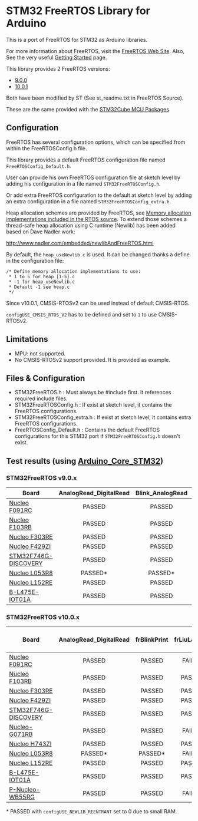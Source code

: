 # STM32 FreeRTOS Library for Arduino

This is a port of FreeRTOS for STM32 as Arduino libraries.

For more information about FreeRTOS, visit the [FreeRTOS Web Site](http://www.freertos.org/ "FreeRTOS").
Also, See the very useful [Getting Started](http://www.freertos.org/FreeRTOS-quick-start-guide.html "Quick Start Guide") page.

This library provides 2 FreeRTOS versions:
 * [9.0.0](http://www.freertos.org/FreeRTOS-V9.html)
 * [10.0.1](http://www.freertos.org/FreeRTOS-V10.html)

Both have been modified by ST (See st_readme.txt in FreeRTOS Source).

These are the same provided with the [STM32Cube MCU Packages](http://www.st.com/en/embedded-software/stm32cube-mcu-packages.html)

## Configuration

FreeRTOS has several configuration options, which can be specified from within the FreeRTOSConfig.h file.

This library provides a default FreeRTOS configuration file named `FreeRTOSConfig_Default.h`.

User can provide his own FreeRTOS configuration file at sketch level by adding his configuration in a file named `STM32FreeRTOSConfig.h`.

Or add extra FreeRTOS configuration to the default at sketch level by adding an extra configuration in a file named `STM32FreeRTOSConfig_extra.h`.

Heap allocation schemes are provided by FreeRTOS, see [Memory allocation implementations included in the RTOS source](https://www.freertos.org/a00111.html).
To extend those schemes a thread-safe heap allocation using C runtime (Newlib) has been added based on Dave Nadler work:

http://www.nadler.com/embedded/newlibAndFreeRTOS.html

By default, the `heap_useNewlib.c` is used. It can be changed thanks a define in the configuration file:
```
/* Define memory allocation implementations to use:
 * 1 to 5 for heap_[1-5].c
 * -1 for heap_useNewlib.c
 * Default -1 see heap.c
 */
```

Since v10.0.1, CMSIS-RTOSv2 can be used instead of default CMSIS-RTOS.

`configUSE_CMSIS_RTOS_V2` has to be defined and set to `1` to use
CMSIS-RTOSv2.


## Limitations

* MPU: not supported.
* No CMSIS-RTOSv2 support provided. It is provided as example.

## Files & Configuration

* STM32FreeRTOS.h : Must always be #include first. It references required include files.
* STM32FreeRTOSConfig.h : If exist at sketch level, it contains the FreeRTOS configurations.
* STM32FreeRTOSConfig_extra.h : If exist at sketch level, it contains extra FreeRTOS configurations.
* FreeRTOSConfig_Default.h : Contains the default FreeRTOS configurations for this STM32 port if `STM32FreeRTOSConfig.h` doesn't exist.

## Test results (using [Arduino_Core_STM32](https://github.com/stm32duino/Arduino_Core_STM32))

### STM32FreeRTOS v9.0.x
| Board | AnalogRead_DigitalRead | Blink_AnalogRead | frBlink | frBlinkPrint | frJitter | frLiuLayland |
| --- | :---: | :---: | :---: | :---: | :---: | :---: |
| [Nucleo F091RC](http://www.st.com/en/evaluation-tools/nucleo-f091rc.html) | PASSED | PASSED | PASSED | PASSED | PASSED | FAILED |
| [Nucleo F103RB](http://www.st.com/en/evaluation-tools/nucleo-f103rb.html) | PASSED | PASSED | PASSED | PASSED | PASSED | PASSED |
| [Nucleo F303RE](http://www.st.com/en/evaluation-tools/nucleo-f303re.html) | PASSED | PASSED | PASSED | PASSED | PASSED | PASSED |
| [Nucleo F429ZI](http://www.st.com/en/evaluation-tools/nucleo-f429zi.html) | PASSED | PASSED | PASSED | PASSED | PASSED | PASSED |
| [STM32F746G-DISCOVERY](http://www.st.com/en/evaluation-tools/32f746gdiscovery.html) | PASSED | PASSED | PASSED | PASSED | PASSED | PASSED |
| [Nucleo L053R8](http://www.st.com/en/evaluation-tools/nucleo-l053r8.html) | PASSED* | PASSED* | PASSED* | PASSED* | PASSED* | FAILED |
| [Nucleo L152RE](http://www.st.com/en/evaluation-tools/nucleo-l152re.html) | PASSED | PASSED | PASSED | PASSED | PASSED | PASSED |
| [B-L475E-IOT01A](http://www.st.com/en/evaluation-tools/b-l475e-iot01a.html) | PASSED | PASSED | PASSED | PASSED | PASSED | PASSED |

### STM32FreeRTOS v10.0.x
| Board | AnalogRead_DigitalRead | frBlinkPrint | frLiuLayland | frBlink (CMSIS-RTOSv2) | Blinky (CMSIS-RTOSv2) |
| --- | :---: | :---: | :---: | :---: | :---: |
| [Nucleo F091RC](http://www.st.com/en/evaluation-tools/nucleo-f091rc.html) | PASSED | PASSED | FAILED | PASSED | PASSED |
| [Nucleo F103RB](http://www.st.com/en/evaluation-tools/nucleo-f103rb.html) | PASSED | PASSED | PASSED | PASSED | PASSED |
| [Nucleo F303RE](http://www.st.com/en/evaluation-tools/nucleo-f303re.html) | PASSED | PASSED | PASSED | PASSED | PASSED |
| [Nucleo F429ZI](http://www.st.com/en/evaluation-tools/nucleo-f429zi.html) | PASSED | PASSED | PASSED | PASSED | PASSED |
| [STM32F746G-DISCOVERY](http://www.st.com/en/evaluation-tools/32f746gdiscovery.html) | PASSED | PASSED | PASSED | PASSED | PASSED |
| [Nucleo-G071RB](https://www.st.com/en/evaluation-tools/nucleo-g071rb.html) | PASSED | PASSED | FAILED | PASSED | PASSED |
| [Nucleo H743ZI](https://www.st.com/en/evaluation-tools/nucleo-h743zi.html) | PASSED | PASSED | PASSED | PASSED | PASSED |
| [Nucleo L053R8](http://www.st.com/en/evaluation-tools/nucleo-l053r8.html) | PASSED* | PASSED* | FAILED | PASSED | PASSED |
| [Nucleo L152RE](http://www.st.com/en/evaluation-tools/nucleo-l152re.html) | PASSED | PASSED | PASSED | PASSED | PASSED |
| [B-L475E-IOT01A](http://www.st.com/en/evaluation-tools/b-l475e-iot01a.html) | PASSED | PASSED | PASSED | PASSED | PASSED |
| [P-Nucleo-WB55RG](https://www.st.com/en/evaluation-tools/p-nucleo-wb55.html) | PASSED | PASSED | FAILED | PASSED | PASSED |

\* PASSED with `configUSE_NEWLIB_REENTRANT` set to 0 due to small RAM.
